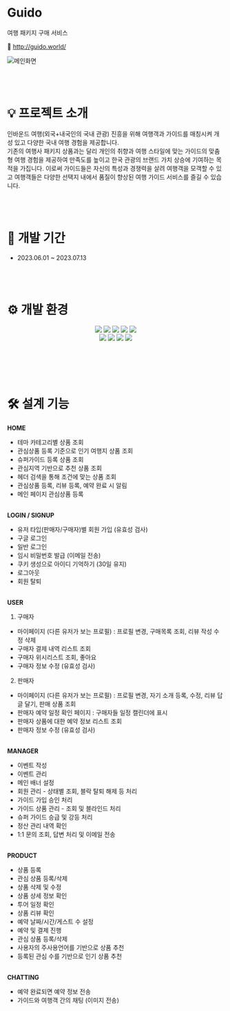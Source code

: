 # Guido
여행 패키지 구매 서비스

🔗 http://guido.world/


![메인화면](https://github.com/tiltheend/guido/assets/101131054/5f2ae6ce-34ad-4321-a0fd-7a3cda38a2eb)
<br></br>
<br></br>

# 💡 프로젝트 소개
인바운드 여행(외국+내국인의 국내 관광) 진흥을 위해 여행객과 가이드를 매칭시켜 개성 있고 다양한 국내 여행 경험을 제공합니다.                                                                                
기존의 여행사 패키지 상품과는 달리 개인의 취향과 여행 스타일에 맞는 가이드의 맞춤형 여행 경험을 제공하여 만족도를 높이고 한국 관광의 브랜드 가치 상승에 기여하는 목적을 가집니다.
이로써 가이드들은 자신의 특성과 경쟁력을 살려 여행객을 모객할 수 있고 여행객들은 다양한 선택지 내에서 품질이 향상된 여행 가이드 서비스를 즐길 수 있습니다.
<br></br>
<br></br>

# 📅 개발 기간
- 2023.06.01 ~ 2023.07.13
<br></br>
<br></br>

# ⚙ 개발 환경
<div align="center">
  <img src="https://img.shields.io/badge/Java 17-2C2255?style=for-the-badge&logo=Eclipse IDE&logoColor=white"/>
  <img src="https://img.shields.io/badge/Sring Boot 3.1.0-6DB33F?style=for-the-badge&logo=SpringBoot&logoColor=white"/>
  <img src="https://img.shields.io/badge/Oracle-F80000?style=for-the-badge&logo=Oracle&logoColor=white"/>
  <img src="https://img.shields.io/badge/Gradle-02303A?style=for-the-badge&logo=Gradle&logoColor=white"/>
  <img src="https://img.shields.io/badge/Thymeleaf-005F0F?style=for-the-badge&logo=Thymeleaf&logoColor=white"/>
  <br>

  <img src="https://img.shields.io/badge/MyBatis-DB7093?style=for-the-badge&logo=MyBatis&logoColor=white"/>
  <img src="https://img.shields.io/badge/JavaScript-F7DF1E?style=for-the-badge&logo=JavaScript&logoColor=white"/>
  <img src="https://img.shields.io/badge/HTML5-E34F26?style=for-the-badge&logo=HTML5&logoColor=white"/>
  <img src="https://img.shields.io/badge/CSS3-1572B6?style=for-the-badge&logo=CSS3&logoColor=white"/>
</div>

<br></br>
<br></br>

# 🛠 설계 기능

**HOME**
- 테마 카테고리별 상품 조회
- 관심상품 등록 기준으로 인기 여행지 상품 조회
- 슈퍼가이드 등록 상품 조회
- 관심지역 기반으로 추천 상품 조회
- 헤더 검색을 통해 조건에 맞는 상품 조회
- 관심상품 등록, 리뷰 등록, 예약 완료 시 알림
- 메인 페이지 관심상품 등록
<br></br>

**LOGIN / SIGNUP**
- 유저 타입(판매자/구매자)별 회원 가입 (유효성 검사)
- 구글 로그인
- 일반 로그인
- 임시 비밀번호 발급 (이메일 전송)
- 쿠키 생성으로 아이디 기억하기 (30일 유지)
- 로그아웃
- 회원 탈퇴
<br></br>

**USER**
1) 구매자
- 마이페이지 (다른 유저가 보는 프로필) : 프로필 변경, 구매목록 조회, 리뷰 작성 수정 삭제
- 구매자 결제 내역 리스트 조회
- 구매자 위시리스트 조회, 좋아요
- 구매자 정보 수정 (유효성 검사)

2) 판매자
- 마이페이지 (다른 유저가 보는 프로필) : 프로필 변경, 자기 소개 등록, 수정, 리뷰 답글 달기, 판매 상품 조회
- 판매자 예약 일정 확인 페이지  : 구매자들 일정 캘린더에 표시
- 판매자 상품에 대한 예약 정보 리스트 조회
- 판매자 정보 수정 (유효성 검사)
<br></br>

**MANAGER**
- 이벤트 작성
- 이벤트 관리
- 메인 배너 설정
- 회원 관리 - 상태별 조회, 블락 탈퇴 해제 등 처리
- 가이드 가입 승인 처리
- 가이드 상품 관리 - 조회 및 블라인드 처리
- 슈퍼 가이드 승급 및 강등 처리
- 정산 관리 내역 확인
- 1:1 문의 조회, 답변 처리 및 이메일 전송
<br></br>

**PRODUCT**
- 상품 등록
- 관심 상품 등록/삭제
- 상품 삭제 및 수정
- 상품 상세 정보 확인
- 투어 일정 확인
- 상품 리뷰 확인
- 예약 날짜/시간/게스트 수 설정
- 예약 및 결제 진행
- 관심 상품 등록/삭제
- 사용자의 주사용언어를 기반으로 상품 추천
- 등록된 관심 수를 기반으로 인기 상품 추천
<br></br>

**CHATTING**
- 예약 완료되면 예약 정보 전송
- 가이드와 여행객 간의 채팅 (이미지 전송)
<br></br>
